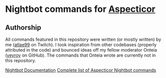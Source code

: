 # Nightbot commands for [Aspecticor](https://twitch.tv/Aspecticor)

## Authorship

All commands featured in this repository were written (or mostly written) by me ([atlae99](https://twitch.tv/atlae99) on Twitch). I took inspiration from other codebases (properly attributed in the code) and bounced ideas off my fellow moderator Onteia ([yeyroy](https://github.com/yeyroy) on GitHub). The commands that Onteia wrote are currently not in this repository.

[Nightbot Documentation](https://docs.nightbot.tv/)
[Complete list of Aspecticor Nightbot commands](https://nightbot.tv/t/aspecticor/commands)
